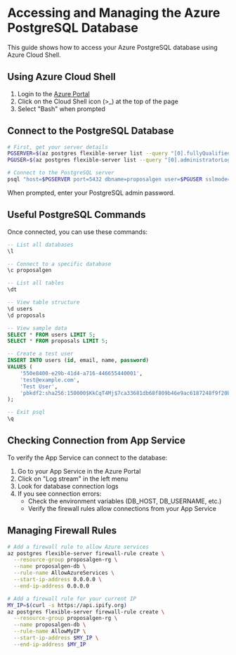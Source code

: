 # Accessing and Managing the Azure PostgreSQL Database

This guide shows how to access your Azure PostgreSQL database using Azure Cloud Shell.

## Using Azure Cloud Shell

1. Login to the [Azure Portal](https://portal.azure.com)
2. Click on the Cloud Shell icon (>_) at the top of the page
3. Select "Bash" when prompted

## Connect to the PostgreSQL Database

```bash
# First, get your server details
PGSERVER=$(az postgres flexible-server list --query "[0].fullyQualifiedDomainName" -o tsv)
PGUSER=$(az postgres flexible-server list --query "[0].administratorLogin" -o tsv)

# Connect to the PostgreSQL server
psql "host=$PGSERVER port=5432 dbname=proposalgen user=$PGUSER sslmode=require"
```

When prompted, enter your PostgreSQL admin password.

## Useful PostgreSQL Commands

Once connected, you can use these commands:

```sql
-- List all databases
\l

-- Connect to a specific database
\c proposalgen

-- List all tables
\dt

-- View table structure
\d users
\d proposals

-- View sample data
SELECT * FROM users LIMIT 5;
SELECT * FROM proposals LIMIT 5;

-- Create a test user
INSERT INTO users (id, email, name, password) 
VALUES (
    '550e8400-e29b-41d4-a716-446655440001', 
    'test@example.com', 
    'Test User', 
    'pbkdf2:sha256:150000$KkCqT4Mj$7ca33681db68f809b46e9ac6187248f9f20b8895b15dfd29522c51b884306250'
);

-- Exit psql
\q
```

## Checking Connection from App Service

To verify the App Service can connect to the database:

1. Go to your App Service in the Azure Portal
2. Click on "Log stream" in the left menu
3. Look for database connection logs
4. If you see connection errors:
   - Check the environment variables (DB_HOST, DB_USERNAME, etc.)
   - Verify the firewall rules allow connections from your App Service

## Managing Firewall Rules

```bash
# Add a firewall rule to allow Azure services
az postgres flexible-server firewall-rule create \
  --resource-group proposalgen-rg \
  --name proposalgen-db \
  --rule-name AllowAzureServices \
  --start-ip-address 0.0.0.0 \
  --end-ip-address 0.0.0.0

# Add a firewall rule for your current IP
MY_IP=$(curl -s https://api.ipify.org)
az postgres flexible-server firewall-rule create \
  --resource-group proposalgen-rg \
  --name proposalgen-db \
  --rule-name AllowMyIP \
  --start-ip-address $MY_IP \
  --end-ip-address $MY_IP
```